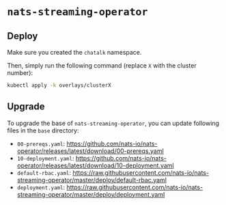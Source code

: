 `nats-streaming-operator`
=========================

## Deploy

Make sure you created the `chatalk` namespace.

Then, simply run the following command (replace `X` with the cluster number):

```sh
kubectl apply -k overlays/clusterX
```

## Upgrade

To upgrade the base of `nats-streaming-operator`, you can update following files in the `base` directory:
- `00-prereqs.yaml`: https://github.com/nats-io/nats-operator/releases/latest/download/00-prereqs.yaml
- `10-deployment.yaml`: https://github.com/nats-io/nats-operator/releases/latest/download/10-deployment.yaml
- `default-rbac.yaml`: https://raw.githubusercontent.com/nats-io/nats-streaming-operator/master/deploy/default-rbac.yaml
- `deployment.yaml`: https://raw.githubusercontent.com/nats-io/nats-streaming-operator/master/deploy/deployment.yaml
